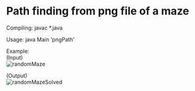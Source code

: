 # Path finding from png file of a maze

Compiling:
javac *.java

Usage:
java Main 'pngPath'

Example:\
(Input)\
![randomMaze](https://user-images.githubusercontent.com/113990698/208050562-e75f4dd8-5612-4e58-98f3-63bd207ed150.png)

(Output)\
![randomMazeSolved](https://user-images.githubusercontent.com/113990698/208050618-397d338d-e921-4622-954c-e5b93014c113.png)
